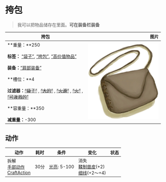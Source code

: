 # 挎包  
> 我可以把物品储存在里面。<b>可在装备栏装备</b>  
  
  挎包  |   图片   
 ----  |  ----:   
 **重量：**250<br><br>**标签：**	[“袋子”](tag_Bag.md), [“挎包”](tag_Satchel.md), [“高价值物品”](tag_Valuable.md)<br><br>**装备：**[“肩部装备”](eTag_Shoulder.md)<br><br>**槽位：**4<br><br>**过滤器：**~~[“袋子”](tag_Bag.md)~~ , ~~[“大的”](tag_Large.md)~~ , ~~[“火源”](tag_FireSource.md)~~ , ~~[“火”](tag_Fire.md)~~ , ~~[“可泼溅的”](tag_Spillable.md)~~<br><br>**容重量：**350<br><br>**减重量：**-300  |  ![](Sprite/Satchel.png)   
  
## 动作  
动作  |  耗时  |  条件  |  变化  |  状态  
----  |  ----  |  ----  |  ----  |  ----  
拆解<br>[手部动作](HandAction.md)<br>[CraftAction](CraftAction.md)  |  30分  |  [光亮](Light.md): 5-100  |  消失<br>[鞣制兽皮](CuredSkin.md)(+2)<br>[细线](CordFiber.md)(+2～+4)<br>  |    
